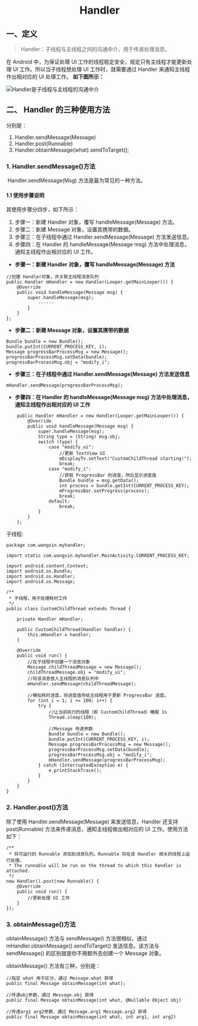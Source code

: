 <h1><center>Handler</center></h1>

## 一、定义

> Handler：子线程与主线程之间的沟通中介，用于传递处理消息。

在 Android 中，为保证处理 UI 工作的线程稳定安全，规定只有主线程才能更新处理 UI 工作。所以当子线程想处理 UI 工作时，就需要通过 Handler 来通知主线程作出相对应的 UI 处理工作。 **如下图所示：**

![Handler是子线程与主线程的沟通中介](https://p1-jj.byteimg.com/tos-cn-i-t2oaga2asx/gold-user-assets/2020/2/4/1700f1d829f236e6~tplv-t2oaga2asx-zoom-in-crop-mark:1304:0:0:0.awebp)

## 二、 Handler 的三种使用方法

分别是：

1. Handler.sendMessage(Message)
2. Handler.post(Runnable)
3. Handler.obtainMessage(what).sendToTarget();

### 1. Handler.sendMessage()方法

​	Handler.sendMessage(Msg) 方法是最为常见的一种方法。

#### 1.1 使用步骤说明

其使用步骤分四步，如下所示：

1. 步骤一：新建 Handler 对象，覆写 handleMessage(Message) 方法。
2. 步骤二：新建 Message 对象，设置其携带的数据。
3. 步骤三：在子线程中通过 Handler.sendMessage(Message) 方法发送信息。
4. 步骤四：在 Handler 的 handleMessage(Message msg) 方法中处理消息，通知主线程作出相对应的 UI 工作。



- **步骤一：新建 Handler 对象，覆写 handleMessage(Message) 方法**

```
//创建 Handler对象，并关联主线程消息队列
public Handler mHandler = new Handler(Looper.getMainLooper()) {
    @Override
    public void handleMessage(Message msg) {
        super.handleMessage(msg);
            ······
        }
    }
};
```

- **步骤二：新建 Message 对象，设置其携带的数据**

```
Bundle bundle = new Bundle();
bundle.putInt(CURRENT_PROCESS_KEY, i);
Message progressBarProcessMsg = new Message();
progressBarProcessMsg.setData(bundle);
progressBarProcessMsg.obj = "modify_i";
```

- **步骤三：在子线程中通过 Handler.sendMessage(Message) 方法发送信息**

```
mHandler.sendMessage(progressBarProcessMsg);
```

- **步骤四：在 Handler 的 handleMessage(Message msg) 方法中处理消息，通知主线程作出相对应的 UI 工作**

```
	public Handler mHandler = new Handler(Looper.getMainLooper()) {
        @Override
        public void handleMessage(Message msg) {
            super.handleMessage(msg);
            String type = (String) msg.obj;
            switch (type) {
                case "modify_ui":
                    //更新 TextView UI
                    mDisplayTv.setText("CustomChildThread starting!");
                    break;
                case "modify_i":
                    //获取 ProgressBar 的进度，然后显示进度值
                    Bundle bundle = msg.getData();
                    int process = bundle.getInt(CURRENT_PROCESS_KEY);
                    mProgressBar.setProgress(process);
                    break;
                default:
                    break;
            }
        }
    };
```

子线程:

```
package com.wangxin.myhandler;

import static com.wangxin.myhandler.MainActivity.CURRENT_PROCESS_KEY;

import android.content.Context;
import android.os.Bundle;
import android.os.Handler;
import android.os.Message;

/**
 * 子线程，用于处理耗时工作
 */
public class CustomChildThread extends Thread {

    private Handler mHandler;

    public CustomChildThread(Handler handler) {
        this.mHandler = handler;
    }

    @Override
    public void run() {
        //在子线程中创建一个消息对象
        Message childThreadMessage = new Message();
        childThreadMessage.obj = "modify_ui";
        //将该消息放入主线程的消息队列中
        mHandler.sendMessage(childThreadMessage);

        //模拟耗时进度，将进度值传给主线程用于更新 ProgressBar 进度。
        for (int i = 1; i <= 100; i++) {
            try {
                //让当前执行的线程（即 CustomChildThread）睡眠 1s
                Thread.sleep(100);

                //Message 传递参数
                Bundle bundle = new Bundle();
                bundle.putInt(CURRENT_PROCESS_KEY, i);
                Message progressBarProcessMsg = new Message();
                progressBarProcessMsg.setData(bundle);
                progressBarProcessMsg.obj = "modify_i";
                mHandler.sendMessage(progressBarProcessMsg);
            } catch (InterruptedException e) {
                e.printStackTrace();
            }
        }
    }
}
```

### 2. Handler.post()方法

除了使用 Handler.sendMessage(Message) 来发送信息，Handler 还支持 post(Runnable) 方法来传递消息，通知主线程做出相对应的 UI 工作。使用方法如下：

```
/**
 * 将可运行的 Runnable 添加到消息队列。Runnable 将在该 Handler 相关的线程上运行处理。
 * The runnable will be run on the thread to which this handler is attached.
 */
new Handler().post(new Runnable() {
    @Override
    public void run() {
        //更新处理 UI 工作
    }
});
```

### 3. obtainMessage()方法

obtainMessage() 方法与 sendMessage() 方法很相似，通过 mHandler.obtainMessage().sendToTarget() 发送信息。该方法与 sendMessage() 的区别就是你不用额外去创建一个 Message 对象。

obtainMessage() 方法有三种，分别是：

```
//指定 what 用于区分，通过 Message.what 获得
public final Message obtainMessage(int what);

//传递obj参数，通过 Message.obj 获得
public final Message obtainMessage(int what, @Nullable Object obj)

//传递arg1 arg2参数，通过 Message.arg1 Message.arg2 获得
public final Message obtainMessage(int what, int arg1, int arg2)	
```

